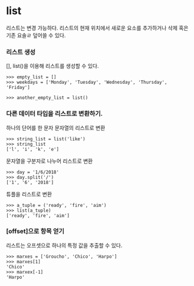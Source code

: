 # list 

리스트는 변경 가능하다. 리스트의 현재 위치에서 새로운 요소를 추가하거나 삭제 혹은 기존 요솔ㄹ 덮어쓸 수 있다.

### 리스트 생성
[], list()을 이용해 리스트를 생성할 수 있다.

```
>>> empty_list = []
>>> weekdays = ['Monday', 'Tuesday', 'Wednesday', 'Thursday', 'Friday']

>>> another_empty_list = list()
```

### 다른 데이터 타입을 리스트로 변환하기.
하나의 단어를 한 문자 문자열의 리스트로 변환
```
>>> string_list = list('like')
>>> string_list
['l', 'i', 'k', 'e']
```
문자열을 구분자로 나누어 리스트로 변환 
```
>>> day = '1/6/2018'
>>> day.split('/')
['1', '6', '2018']
```

튜플을 리스트로 변환
```
>>> a_tuple = ('ready', 'fire', 'aim')
>>> list(a_tuple)
['ready', 'fire', 'aim']
```

### [offset]으로 항목 얻기
리스트는 오프셋으로 하나의 특정 값을 추출할 수 있다. 
```
>>> marxes = ['Groucho', 'Chico', 'Harpo']
>>> marxes[1]
'Chico'
>>> marxex[-1]
'Harpo'
```


